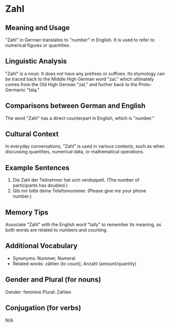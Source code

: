 # Zahl
## Meaning and Usage
"Zahl" in German translates to "number" in English. It is used to refer to numerical figures or quantities.

## Linguistic Analysis
"Zahl" is a noun. It does not have any prefixes or suffixes. Its etymology can be traced back to the Middle High German word "zal," which ultimately comes from the Old High German "zal," and further back to the Proto-Germanic "talą."

## Comparisons between German and English
The word "Zahl" has a direct counterpart in English, which is "number."

## Cultural Context
In everyday conversations, "Zahl" is used in various contexts, such as when discussing quantities, numerical data, or mathematical operations.

## Example Sentences
1. Die Zahl der Teilnehmer hat sich verdoppelt. (The number of participants has doubled.)
2. Gib mir bitte deine Telefonnummer. (Please give me your phone number.)

## Memory Tips
Associate "Zahl" with the English word "tally" to remember its meaning, as both words are related to numbers and counting.

## Additional Vocabulary
- Synonyms: Nummer, Numeral
- Related words: zählen (to count), Anzahl (amount/quantity)

## Gender and Plural (for nouns)
Gender: feminine
Plural: Zahlen

## Conjugation (for verbs)
N/A